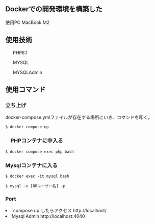 ## Dockerでの開発環境を構築した
<p>使用PC MacBook M2</p>

## 使用技術

<ul>PHP8.1</ul>
<ul>MYSQL</ul>
<ul>MYSQLAdmin</ul>

## 使用コマンド

### 立ち上げ

docker-compose.ymlファイルが存在する場所にいき、コマンドを叩く。

```
$ docker compose up
```

### 　PHPコンテナに中入る

```
$ docker compose exec php bash
```

### Mysqlコンテナに入る

```
$ docker exec -it mysql bash
```

```
$ mysql -u [DBユーザー名] -p
```

### Port
<li>`compose up`したらアクセス http://localhost/</li>
<li>Mysql Admin http://localhost:4040</li>

